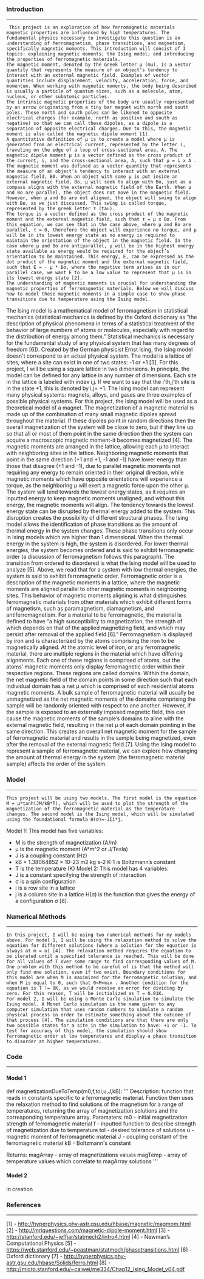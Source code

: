 ### Introduction
----------------
     This project is an exploration of how ferromagnetic materials magnetic properties are influenced by high temperatures. The fundamental physics necessary to investigate this question is an understanding of ferromagnetism, phase transitions, and magnetism, specifically magnetic moments. This introduction will consist of 3 topics: explaining magnetic moments; the Ising model; and introducing the properties of ferromagnetic materials.
    The magnetic moment, denoted by the Greek letter µ (mu), is a vector quantity that represents the measure of an object’s tendency to interact with an external magnetic field. Examples of vector quantities include displacement, velocity, acceleration, force, and momentum. When working with magnetic moments, the body being described is usually a particle of quantum sizes, such as a molecule, atom, nucleus, or other subatomic particles.
    The intrinsic magnetic properties of the body are usually represented by an arrow originating from a tiny bar magnet with north and south poles. These north and south poles can be likened to opposite electrical charges (for example, north as positive and south as negative) so that we can call these dipoles, as a dipole is a separation of opposite electrical charges. Due to this, the magnetic moment is also called the magnetic dipole moment [1]. 
    A quantitative definition of µ is to create a model where µ is generated from an electrical current, represented by the letter i, traveling on the edge of a loop of cross-sectional area, A. The magnetic dipole moment µ is a vector defined as the cross product of the current, i, and the cross-sectional area, A, such that µ = i x A . 
    The magnetic moment was defined as a vector quantity that represents the measure of an object’s tendency to interact with an external magnetic field, B0. When an object with some µ is put inside an external magnetic field, Bo, µ will seek to align with Bo, just as a compass aligns with the external magnetic field of the Earth. When µ and Bo are parallel, the object does not move in the magnetic field. However, when µ and Bo are not aligned, the object will swing to align with Bo, as we just discussed. This swing is called torque, represented by the greek letter τ (tau). 
    The torque is a vector defined as the cross product of the magnetic moment and the external magnetic field, such that τ = µ x Bo. From this equation, we can see that in the case above, where µ and Bo are parallel, τ = 0, therefore the object will experience no torque, and µ will be in its lowest energy state as no energy is required to maintain the orientation of the object in the magnetic field. In the case where µ and Bo are antiparallel, µ will be in the highest energy state available as energy would be required for the object’s orientation to be maintained. This energy, E, can be expressed as the dot product of the magnetic moment and the external magnetic field, such that E = - µ * Bo, where the negative term arises as in our parallel case, we want E to be a low value to represent that µ is in its lowest energy state [2].
    The understanding of magnetic moments is crucial for understanding the magnetic properties of ferromagnetic materials. Below we will discuss how to model these magnetic moments in a simple case to show phase transitions due to temperature using the Ising model. 
The Ising model is a mathematical model of ferromagnetism in statistical mechanics (statistical mechanics is defined by the Oxford dictionary as “the description of physical phenomena in terms of a statistical treatment of the behavior of large numbers of atoms or molecules, especially with regard to the distribution of energy among them.” Statistical mechanics is necessary for the fundamental study of any physical system that has many degrees of freedom [6]). Created by the German physicist Ernst Ising, the Ising model doesn't correspond to an actual physical system. The model is a lattice of sites, where a site can exist in one of two states: -1 or +1 [3]. For this project, I will be using a square lattice in two dimensions. In principle, the model can be defined for any lattice in any number of dimensions. Each site in the lattice is labeled with index i,j. If we want to say that the i’th,j’th site is in the state +1, this is denoted by i,j= +1. 
    The Ising model can represent many physical systems: magnets, alloys, and gases are three examples of possible physical systems. 
For this project, the Ising model will be used as a theoretical model of a magnet. The magnetization of a magnetic material is made up of the combination of many small magnetic dipoles spread throughout the material. If these dipoles point in random directions then the overall magnetization of the system will be close to zero, but if they line up so that all or most of them point in the same direction then the system can acquire a macroscopic magnetic moment-it becomes magnetized [4]. 
    The magnetic moments are arranged in the lattice, allowing each µ to interact with neighboring sites in the lattice. Neighboring magnetic moments that point in the same direction (+1 and +1, -1 and -1) have lower energy than those that disagree (+1 and -1), due to parallel magnetic moments not requiring any energy to remain oriented in their original direction, while magnetic moments which have opposite orientations will experience a torque, as the neighboring µ will exert a magnetic force upon the other µ. The system will tend towards the lowest energy states, as it requires an inputted energy to keep magnetic moments unaligned, and without this energy, the magnetic moments will align.
    The tendency towards the lowest energy state can be disrupted by thermal energy added to the system. This disruption creates the possibility of different structural phases. The Ising model allows the identification of phase transitions as the amount of thermal energy in the system changes. These phase transitions only occur in Ising models which are higher than 1 dimensional. When the thermal energy in the system is high, the system is disordered. For lower thermal energies, the system becomes ordered and is said to exhibit ferromagnetic order (a discussion of ferromagnetism follows this paragraph). The transition from ordered to disordered is what the Ising model will be used to analyze [5].
	  Above, we read that for a system with low thermal energies, the system is said to exhibit ferromagnetic order. Ferromagnetic order is a description of the magnetic moments in a lattice, where the magnetic moments are aligned parallel to other magnetic moments in neighboring sites. This behavior of magnetic moments aligning is what distinguishes ferromagnetic materials from other materials which exhibit different forms of magnetism, such as paramagnetism, diamagnetism, and antiferromagnetism. 
	  For a material to be ferromagnetic, the material is defined to have “a high susceptibility to magnetization, the strength of which depends on that of the applied magnetizing field, and which may persist after removal of the applied field [6].” Ferromagnetism is displayed by iron and is characterized by the atoms comprising the iron to be magnetically aligned. 
    At the atomic level of iron, or any ferromagnetic material, there are multiple regions in the material which have differing alignments. Each one of these regions is comprised of atoms, but the atoms’ magnetic moments only display ferromagnetic order within their respective regions. These regions are called domains. 
    Within the domain, the net magnetic field of the domain points in some direction such that each individual domain has a net µ which is comprised of each residential atoms magnetic moments. A bulk sample of ferromagnetic material will usually be unmagnetized as the net magnetic moments of the domains comprising the sample will be randomly oriented with respect to one another. However, if the sample is exposed to an externally imposed magnetic field, this can cause the magnetic moments of the sample’s domains to aline with the external magnetic field, resulting in the net µ of each domain pointing in the same direction. This creates an overall net magnetic moment for the sample of ferromagnetic material and results in the sample being magnetized, even after the removal of the external magnetic field [7]. 
    Using the Ising model to represent a sample of ferromagnetic material, we can explore how changing the amount of thermal energy in the system (the ferromagnetic material sample) affects the order of the system. 

### Model
---------
    This project will be using two models. The first model is the equation M = µ*tanh(JM/kB*T), which will be used to plot the strength of the magnetization of the ferromagnetic material as the temperature changes. The second model is the Ising model, which will be simulated using the foundational formula H(σ)=-JΣi*j. 
Model 1: This model has five variables:
- M is the strength of magnetization (A/m)
- µ is the magnetic moment (A*m^2 or J/Tesla)
- J is a coupling constant (Hz)
- kB = 1.38064852 × 10-23 m2 kg s-2 K-1 is Boltzmann’s constant
- T is the temperature (K)
Model 2: This model has 4 variables:
- J is a constant specifying the strength of interaction
- σ is a spin configuration
- i is a row site in a lattice
- j is a column site in a lattice
H(σ) is the function that gives the energy of a configuration σ [8].

### Numerical Methods
---------------------
    In this project, I will be using two numerical methods for my models above. For model 1, I will be using the relaxation method to solve the equation for different solutions (where a solution for the equation is always at m = o) [4]. The relaxation method requires the equation to be iterated until a specified tolerance is reached. This will be done for all values of T over some range to find corresponding values of M. One problem with this method to be careful of is that the method will only find one solution, even if two exist. Boundary conditions for this model are when M is maximized for the ferromagnetic solution, and when M is equal to 0, such that 0<M<max . Another condition for the equation is T != 0K, as we would receive an error for dividing by zero. For this reason, T will be initialized as T = 0.01K.
    For model 2, I will be using a Monte Carlo simulation to simulate the Ising model. A Monet Carlo simulation is the name given to any computer simulation that uses random numbers to simulate a random physical process in order to estimate something about the outcome of that process [4]. The simulation conditions are that there are only two possible states for a site in the simulation to have: +1 or -1. To test for accuracy of this model, the simulation should show ferromagnetic order at low temperatures and display a phase transition to disorder at higher temperatures. 
    
    
### Code
--------
#### Model 1
def magnetizationDueToTemp(m0,f,tol,u,J,kB):
    '''
    Description: function that reads in constants specific to a ferromagnetic material. Function then uses the relaxation method to find                  solutions of the magnetism for a range of temperatures, returning the array of magnetization solutions and the                          corresponding temperature array.
    Paramaters: m0  - initial magnetization strength of ferromagnetic material
                f   - inputted function to describe strength of magnetization due to temperature
                tol - desired tolerance of solutions
                u   - magnetic moment of ferromagnetic material
                J   - coupling constant of the ferromagnetic material
                kB  - Boltzmann's constant
                
   Returns: magArray - array of magnetizations values
            magTemp  - array of temperature values which correlate to magArray solutions
   '''

#### Model 2
in creation
    
### References
--------------
[1] - http://hyperphysics.phy-astr.gsu.edu/hbase/magnetic/magmom.html
[2] - http://mriquestions.com/magnetic-dipole-moment.html
[3] - http://stanford.edu/~jeffjar/statmech2/intro4.html
[4] - Newman’s Computational Physics
[5] - https://web.stanford.edu/~peastman/statmech/phasetransitions.html
[6] - Oxford dictionary
[7] - http://hyperphysics.phy-astr.gsu.edu/hbase/Solids/ferro.html
[8] - http://micro.stanford.edu/~caiwei/me334/Chap12_Ising_Model_v04.pdf
